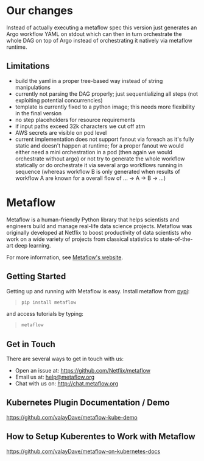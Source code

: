 # Our changes
Instead of actually executing a metaflow spec this version just generates an Argo workflow YAML on stdout which can then in turn orchestrate the whole DAG on top of Argo instead of orchestrating it natively via metaflow runtime.

## Limitations
* build the yaml in a proper tree-based way instead of string manipulations
* currently not parsing the DAG properly; just sequentializing all steps (not exploiting potential concurrencies)
* template is currently fixed to a python image; this needs more flexibility in the final version
* no step placeholders for resource requirements
* if input paths exceed 32k characters we cut off atm
* AWS secrets are visible on pod level
* current implementation does not support fanout via foreach as it's fully static and doesn't happen at runtime; for a proper fanout we would either need a mini orchestration in a pod (then again we would orchestrate without argo) or not try to generate the whole workflow statically or do orchestrate it via several argo workflows running in sequence (whereas workflow B is only generated when results of workflow A are known for a overall flow of ... -> A -> B -> ...)

# Metaflow

Metaflow is a human-friendly Python library that helps scientists and engineers build and manage real-life data science projects. Metaflow was originally developed at Netflix to boost productivity of data scientists who work on a wide variety of projects from classical statistics to state-of-the-art deep learning.

For more information, see [Metaflow's website](https://metaflow.org).

## Getting Started

Getting up and running with Metaflow is easy. Install metaflow from [pypi](https://pypi.org/project/metaflow/):

>```sh
>pip install metaflow
>```

and access tutorials by typing:

>```sh
>metaflow
>```

## Get in Touch
There are several ways to get in touch with us:

* Open an issue at: https://github.com/Netflix/metaflow 
* Email us at: help@metaflow.org
* Chat with us on: http://chat.metaflow.org 

## Kubernetes Plugin Documentation / Demo
https://github.com/valayDave/metaflow-kube-demo

## How to Setup Kuberentes to Work with Metaflow 
https://github.com/valayDave/metaflow-on-kubernetes-docs
